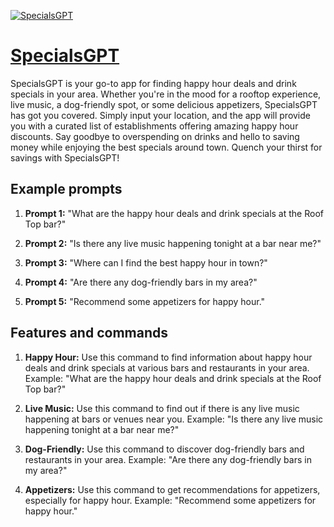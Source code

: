 [![SpecialsGPT](https://files.oaiusercontent.com/file-En9xtjm9arXLXGpopFGryw9b?se=2123-10-16T19%3A33%3A30Z&sp=r&sv=2021-08-06&sr=b&rscc=max-age%3D31536000%2C%20immutable&rscd=attachment%3B%20filename%3D426fed5c-6d89-4927-96cc-2bb6eca42e1b.png&sig=4nQUE33TOTo74mRzr0TONG0t9nE064zemKFFpcFzyj8%3D)](https://chat.openai.com/g/g-4STLzGfDm-specialsgpt)

# [SpecialsGPT](https://chat.openai.com/g/g-4STLzGfDm-specialsgpt)

SpecialsGPT is your go-to app for finding happy hour deals and drink specials in your area. Whether you're in the mood for a rooftop experience, live music, a dog-friendly spot, or some delicious appetizers, SpecialsGPT has got you covered. Simply input your location, and the app will provide you with a curated list of establishments offering amazing happy hour discounts. Say goodbye to overspending on drinks and hello to saving money while enjoying the best specials around town. Quench your thirst for savings with SpecialsGPT!

## Example prompts

1. **Prompt 1:** "What are the happy hour deals and drink specials at the Roof Top bar?"

2. **Prompt 2:** "Is there any live music happening tonight at a bar near me?"

3. **Prompt 3:** "Where can I find the best happy hour in town?"

4. **Prompt 4:** "Are there any dog-friendly bars in my area?"

5. **Prompt 5:** "Recommend some appetizers for happy hour."

## Features and commands

1. **Happy Hour:** Use this command to find information about happy hour deals and drink specials at various bars and restaurants in your area. Example: "What are the happy hour deals and drink specials at the Roof Top bar?"

2. **Live Music:** Use this command to find out if there is any live music happening at bars or venues near you. Example: "Is there any live music happening tonight at a bar near me?"

3. **Dog-Friendly:** Use this command to discover dog-friendly bars and restaurants in your area. Example: "Are there any dog-friendly bars in my area?"

4. **Appetizers:** Use this command to get recommendations for appetizers, especially for happy hour. Example: "Recommend some appetizers for happy hour."